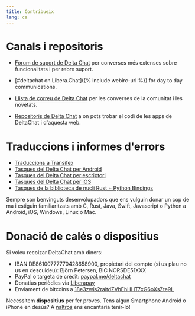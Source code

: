 ```yaml
---
title: Contribueix
lang: ca
---
```


# Canals i repositoris

- [Fòrum de suport de Delta Chat](https://support.delta.chat) per converses més extenses
  sobre funcionalitats i per rebre suport.

- [#deltachat on Libera.Chat]({% include webirc-url %}) for day to day communications.

- [Llista de correu de Delta Chat](https://lists.codespeak.net/postorius/lists/delta.codespeak.net/) 
 per les converses de la comunitat i les novetats.

- [Repositoris de Delta Chat](https://github.com/deltachat/) a on pots trobar 
  el codi de les apps de DeltaChat i d'aquesta web.

# Traduccions i informes d'errors

- [Traduccions a Transifex](https://www.transifex.com/delta-chat/public/)
- [Tasques del Delta Chat per Android](https://github.com/deltachat/deltachat-android/issues)
- [Tasques del Delta Chat per escriptori](https://github.com/deltachat/deltachat-desktop/issues)
- [Tasques del Delta Chat per iOS](https://github.com/deltachat/deltachat-ios/issues)
- [Tasques de la biblioteca de nucli Rust + Python Bindings](https://github.com/deltachat/deltachat-core-rust/issues)

Sempre son benvinguts desenvolupadors que ens vulguin donar un cop de ma i estiguin familiaritzats amb 
C, Rust, Java, Swift, Javascript o Python a Android, iOS, Windows, Linux o Mac.


# Donació de calés o dispositius

Si voleu recolzar DeltaChat amb diners:

- IBAN DE86100777770428658900, propietari del compte (si us plau no us en descuideu): Björn Petersen, BIC NORSDE51XXX
- PayPal o targeta de crèdit: [paypal.me/deltachat](https://paypal.me/deltachat/20)
- Donatius periòdics via [Liberapay](https://liberapay.com/delta.chat/)
- Enviament de bitcoins a [18e3zwis2raitdZVhEhHHT7xG6oXsZte9L](bitcoin:18e3zwis2raitdZVhEhHHT7xG6oXsZte9L)

Necessitem **dispositius** per fer proves. Tens algun Smartphone Android o iPhone en desús?
A [naltros](imprint) ens encantaria tenir-lo!
